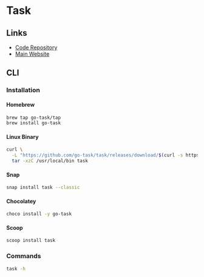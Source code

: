 # Task

<!--
https://github.com/arduino/setup-task

https://github.com/networkpanic/homecluster/blob/main/Taskfile.yml

https://github.com/hadenlabs/zsh-devops/blob/develop/Taskfile.yml
-->

## Links

- [Code Repository](https://github.com/go-task/task)
- [Main Website](https://taskfile.dev)

## CLI

### Installation

#### Homebrew

```sh
brew tap go-task/tap
brew install go-task
```

#### Linux Binary

```sh
curl \
  -L "https://github.com/go-task/task/releases/download/$(curl -s https://api.github.com/repos/go-task/task/releases/latest | grep tag_name | cut -d '"' -f 4)/task_linux_amd64.tar.gz" | \
  tar -xzC /usr/local/bin task
```

#### Snap

```sh
snap install task --classic
```

#### Chocolatey

```sh
choco install -y go-task
```

#### Scoop

```sh
scoop install task
```

### Commands

```sh
task -h
```

<!-- ### Usage

```sh
cat << EOF > ./Taskfile.yml

EOF
``` -->

<!-- ###

```yml
---
version: '3'

tasks:
  check:
    desc: Exist AWS CLI and dependencies
    run: once
    deps:
      - task: check:aws

  check:aws:
    desc: Exist AWS CLI
    run: once
    preconditions:
      - sh: command -v aws
        msg: Please Install AWS CLI
``` -->
